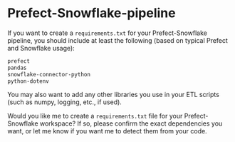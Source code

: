 # Prefect-Snowflake-pipeline

If you want to create a `requirements.txt` for your Prefect-Snowflake pipeline, you should include at least the following (based on typical Prefect and Snowflake usage):

```txt
prefect
pandas
snowflake-connector-python
python-dotenv
```

You may also want to add any other libraries you use in your ETL scripts (such as numpy, logging, etc., if used).

Would you like me to create a `requirements.txt` file for your Prefect-Snowflake workspace? If so, please confirm the exact dependencies you want, or let me know if you want me to detect them from your code.